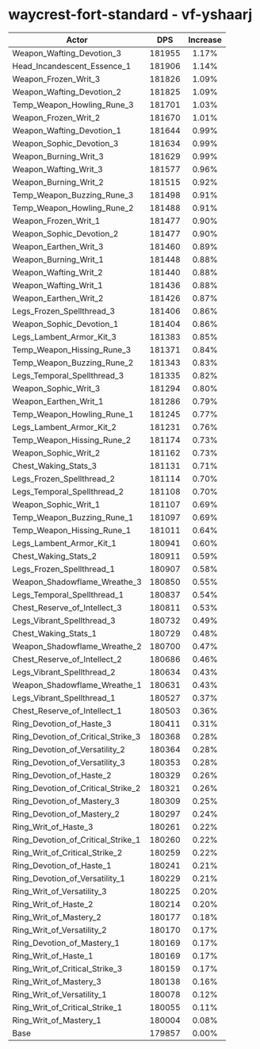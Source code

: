 # waycrest-fort-standard - vf-yshaarj
| Actor | DPS | Increase |
|---|:---:|:---:|
|Weapon_Wafting_Devotion_3|181955|1.17%|
|Head_Incandescent_Essence_1|181906|1.14%|
|Weapon_Frozen_Writ_3|181826|1.09%|
|Weapon_Wafting_Devotion_2|181825|1.09%|
|Temp_Weapon_Howling_Rune_3|181701|1.03%|
|Weapon_Frozen_Writ_2|181670|1.01%|
|Weapon_Wafting_Devotion_1|181644|0.99%|
|Weapon_Sophic_Devotion_3|181634|0.99%|
|Weapon_Burning_Writ_3|181629|0.99%|
|Weapon_Wafting_Writ_3|181577|0.96%|
|Weapon_Burning_Writ_2|181515|0.92%|
|Temp_Weapon_Buzzing_Rune_3|181498|0.91%|
|Temp_Weapon_Howling_Rune_2|181488|0.91%|
|Weapon_Frozen_Writ_1|181477|0.90%|
|Weapon_Sophic_Devotion_2|181477|0.90%|
|Weapon_Earthen_Writ_3|181460|0.89%|
|Weapon_Burning_Writ_1|181448|0.88%|
|Weapon_Wafting_Writ_2|181440|0.88%|
|Weapon_Wafting_Writ_1|181436|0.88%|
|Weapon_Earthen_Writ_2|181426|0.87%|
|Legs_Frozen_Spellthread_3|181406|0.86%|
|Weapon_Sophic_Devotion_1|181404|0.86%|
|Legs_Lambent_Armor_Kit_3|181383|0.85%|
|Temp_Weapon_Hissing_Rune_3|181371|0.84%|
|Temp_Weapon_Buzzing_Rune_2|181343|0.83%|
|Legs_Temporal_Spellthread_3|181335|0.82%|
|Weapon_Sophic_Writ_3|181294|0.80%|
|Weapon_Earthen_Writ_1|181286|0.79%|
|Temp_Weapon_Howling_Rune_1|181245|0.77%|
|Legs_Lambent_Armor_Kit_2|181231|0.76%|
|Temp_Weapon_Hissing_Rune_2|181174|0.73%|
|Weapon_Sophic_Writ_2|181162|0.73%|
|Chest_Waking_Stats_3|181131|0.71%|
|Legs_Frozen_Spellthread_2|181114|0.70%|
|Legs_Temporal_Spellthread_2|181108|0.70%|
|Weapon_Sophic_Writ_1|181107|0.69%|
|Temp_Weapon_Buzzing_Rune_1|181097|0.69%|
|Temp_Weapon_Hissing_Rune_1|181011|0.64%|
|Legs_Lambent_Armor_Kit_1|180941|0.60%|
|Chest_Waking_Stats_2|180911|0.59%|
|Legs_Frozen_Spellthread_1|180907|0.58%|
|Weapon_Shadowflame_Wreathe_3|180850|0.55%|
|Legs_Temporal_Spellthread_1|180837|0.54%|
|Chest_Reserve_of_Intellect_3|180811|0.53%|
|Legs_Vibrant_Spellthread_3|180732|0.49%|
|Chest_Waking_Stats_1|180729|0.48%|
|Weapon_Shadowflame_Wreathe_2|180700|0.47%|
|Chest_Reserve_of_Intellect_2|180686|0.46%|
|Legs_Vibrant_Spellthread_2|180634|0.43%|
|Weapon_Shadowflame_Wreathe_1|180631|0.43%|
|Legs_Vibrant_Spellthread_1|180527|0.37%|
|Chest_Reserve_of_Intellect_1|180503|0.36%|
|Ring_Devotion_of_Haste_3|180411|0.31%|
|Ring_Devotion_of_Critical_Strike_3|180368|0.28%|
|Ring_Devotion_of_Versatility_2|180364|0.28%|
|Ring_Devotion_of_Versatility_3|180353|0.28%|
|Ring_Devotion_of_Haste_2|180329|0.26%|
|Ring_Devotion_of_Critical_Strike_2|180321|0.26%|
|Ring_Devotion_of_Mastery_3|180309|0.25%|
|Ring_Devotion_of_Mastery_2|180297|0.24%|
|Ring_Writ_of_Haste_3|180261|0.22%|
|Ring_Devotion_of_Critical_Strike_1|180260|0.22%|
|Ring_Writ_of_Critical_Strike_2|180259|0.22%|
|Ring_Devotion_of_Haste_1|180241|0.21%|
|Ring_Devotion_of_Versatility_1|180229|0.21%|
|Ring_Writ_of_Versatility_3|180225|0.20%|
|Ring_Writ_of_Haste_2|180214|0.20%|
|Ring_Writ_of_Mastery_2|180177|0.18%|
|Ring_Writ_of_Versatility_2|180170|0.17%|
|Ring_Devotion_of_Mastery_1|180169|0.17%|
|Ring_Writ_of_Haste_1|180169|0.17%|
|Ring_Writ_of_Critical_Strike_3|180159|0.17%|
|Ring_Writ_of_Mastery_3|180138|0.16%|
|Ring_Writ_of_Versatility_1|180078|0.12%|
|Ring_Writ_of_Critical_Strike_1|180055|0.11%|
|Ring_Writ_of_Mastery_1|180004|0.08%|
|Base|179857|0.00%|
